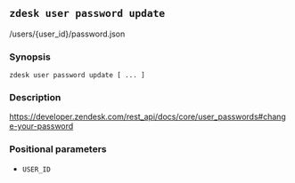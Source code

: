 ## `zdesk user password update`

/users/{user_id}/password.json

### Synopsis

    zdesk user password update [ ... ]

### Description

https://developer.zendesk.com/rest_api/docs/core/user_passwords#change-your-password

### Positional parameters

* `USER_ID`

